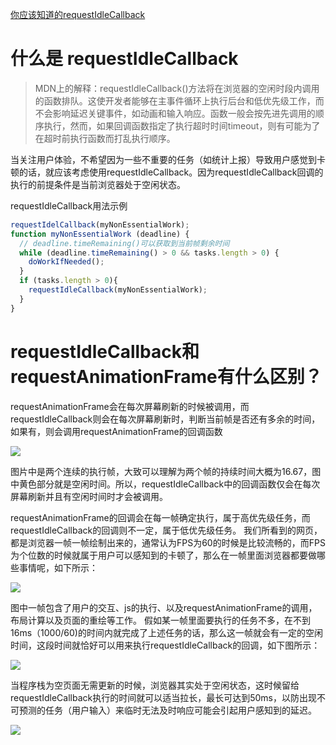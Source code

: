 [你应该知道的requestIdleCallback]()

# 什么是 requestIdleCallback

> MDN上的解释：requestIdleCallback()方法将在浏览器的空闲时段内调用的函数排队。这使开发者能够在主事件循环上执行后台和低优先级工作，而不会影响延迟关键事件，如动画和输入响应。函数一般会按先进先调用的顺序执行，然而，如果回调函数指定了执行超时时间timeout，则有可能为了在超时前执行函数而打乱执行顺序。

当关注用户体验，不希望因为一些不重要的任务（如统计上报）导致用户感觉到卡顿的话，就应该考虑使用requestIdleCallback。因为requestIdleCallback回调的执行的前提条件是当前浏览器处于空闲状态。

requestIdleCallback用法示例
```js
requestIdelCallback(myNonEssentialWork);
function myNonEssentialWork (deadline) {
  // deadline.timeRemaining()可以获取到当前帧剩余时间
  while (deadline.timeRemaining() > 0 && tasks.length > 0) {
    doWorkIfNeeded();
  }
  if (tasks.length > 0){
    requestIdleCallback(myNonEssentialWork);
  }
}
```
# requestIdleCallback和requestAnimationFrame有什么区别？

requestAnimationFrame会在每次屏幕刷新的时候被调用，而requestIdleCallback则会在每次屏幕刷新时，判断当前帧是否还有多余的时间，如果有，则会调用requestAnimationFrame的回调函数

![](https://user-gold-cdn.xitu.io/2020/3/4/170a3d79621bf689?imageView2/0/w/1280/h/960/format/webp/ignore-error/1)

图片中是两个连续的执行帧，大致可以理解为两个帧的持续时间大概为16.67，图中黄色部分就是空闲时间。所以，requestIdleCallback中的回调函数仅会在每次屏幕刷新并且有空闲时间时才会被调用。

requestAnimationFrame的回调会在每一帧确定执行，属于高优先级任务，而requestIdleCallback的回调则不一定，属于低优先级任务。 我们所看到的网页，都是浏览器一帧一帧绘制出来的，通常认为FPS为60的时候是比较流畅的，而FPS为个位数的时候就属于用户可以感知到的卡顿了，那么在一帧里面浏览器都要做哪些事情呢，如下所示：

![](https://user-gold-cdn.xitu.io/2018/4/18/162d853396355715?imageView2/0/w/1280/h/960/format/webp/ignore-error/1)

图中一帧包含了用户的交互、js的执行、以及requestAnimationFrame的调用，布局计算以及页面的重绘等工作。 假如某一帧里面要执行的任务不多，在不到16ms（1000/60)的时间内就完成了上述任务的话，那么这一帧就会有一定的空闲时间，这段时间就恰好可以用来执行requestIdleCallback的回调，如下图所示：

![](https://user-gold-cdn.xitu.io/2018/4/18/162d8538cf65118c?imageView2/0/w/1280/h/960/format/webp/ignore-error/1)

当程序栈为空页面无需更新的时候，浏览器其实处于空闲状态，这时候留给requestIdleCallback执行的时间就可以适当拉长，最长可达到50ms，以防出现不可预测的任务（用户输入）来临时无法及时响应可能会引起用户感知到的延迟。

![](https://user-gold-cdn.xitu.io/2020/4/2/1713a27ac1ed59bd?imageView2/0/w/1280/h/960/format/webp/ignore-error/1)